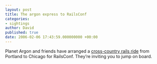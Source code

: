 ```yaml
---
layout: post
title: The argon express to RailsConf
categories:
- sightings
author: David
published: true
date: 2006-02-06 17:43:59.000000000 +00:00
---
```

<p>Planet Argon and friends have arranged a <a href="http://www.theargonexpress.com/">cross-country rails ride</a> from Portland to Chicago for RailsConf. They&#8217;re inviting you to jump on board.</p>